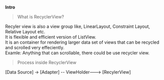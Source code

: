 **Intro**

>What is RecyclerView?

Recyler view is also a view group like, LinearLayout, Constraint Layout, Relative Layout etc.\
It is flexible and efficient version of ListView.\
It is an container for rendering larger data set of views that can be recycled and scrolled very effeciently.\
Examle: Anything that can scrollable, there could be use recycler view.


>Process inside RecyclerView

[Data Source] -> [Adapter] -- ViewHolder---> [RecylerView]



